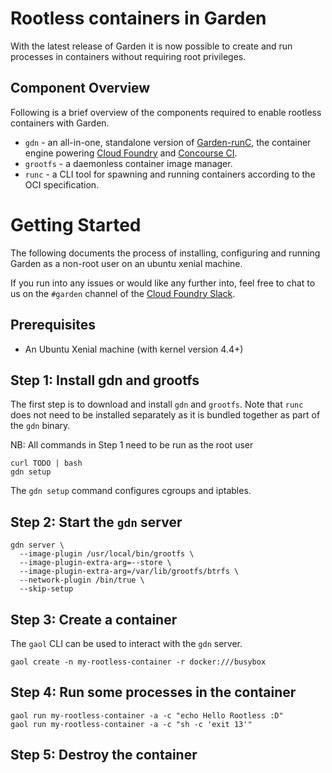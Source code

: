 # Rootless containers in Garden

With the latest release of Garden it is now possible to create and run processes
in containers without requiring root privileges.

## Component Overview

Following is a brief overview of the components required to enable rootless containers
with Garden.

* `gdn` - an all-in-one, standalone version of [Garden-runC](https://github.com/cloudfoundry/garden-runc-release),
the container engine powering [Cloud Foundry](https://www.cloudfoundry.org/) and [Concourse CI](http://concourse.ci/).
* `grootfs` - a daemonless container image manager.
* `runc` - a CLI tool for spawning and running containers according to the OCI specification.

# Getting Started

The following documents the process of installing, configuring and running Garden
as a non-root user on an ubuntu xenial machine.

If you run into any issues or would like any further into, feel free to chat to us on the
`#garden` channel of the [Cloud Foundry Slack](http://slack.cloudfoundry.org/).

## Prerequisites

* An Ubuntu Xenial machine (with kernel version 4.4+)

## Step 1: Install gdn and grootfs

The first step is to download and install `gdn` and `grootfs`. Note that `runc`
does not need to be installed separately as it is bundled together as part of the
`gdn` binary.

NB: All commands in Step 1 need to be run as the root user

```
curl TODO | bash
gdn setup
```

The `gdn setup` command configures cgroups and iptables.

## Step 2: Start the `gdn` server

```
gdn server \
  --image-plugin /usr/local/bin/grootfs \
  --image-plugin-extra-arg=--store \
  --image-plugin-extra-arg=/var/lib/grootfs/btrfs \
  --network-plugin /bin/true \
  --skip-setup
```

## Step 3: Create a container

The `gaol` CLI can be used to interact with the `gdn` server.

```
gaol create -n my-rootless-container -r docker:///busybox
```

## Step 4: Run some processes in the container

```
gaol run my-rootless-container -a -c "echo Hello Rootless :D"
gaol run my-rootless-container -a -c "sh -c 'exit 13'"
```

## Step 5: Destroy the container

